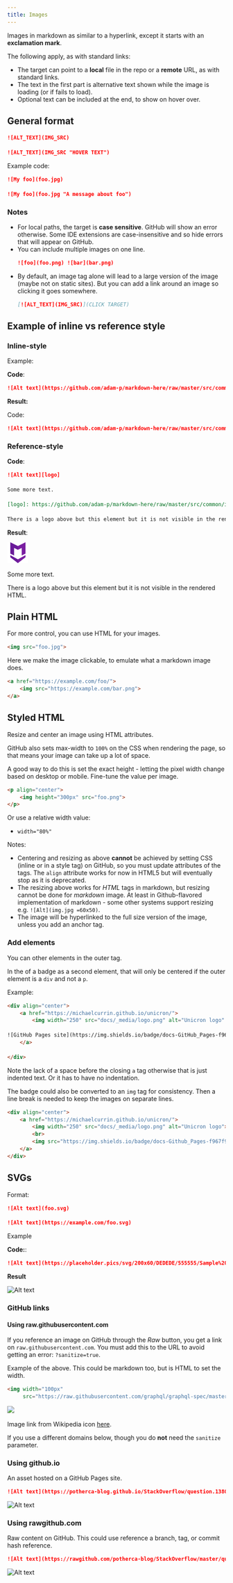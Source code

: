 ```yaml
---
title: Images
---
```


Images in markdown as similar to a hyperlink, except it starts with an **exclamation mark**.

The following apply, as with standard links:

- The target can point to a **local** file in the repo or a **remote** URL, as with standard links.
- The text in the first part is alternative text shown while the image is loading (or if fails to load).
- Optional text can be included at the end, to show on hover over.


## General format

```md
![ALT_TEXT](IMG_SRC)

![ALT_TEXT](IMG_SRC "HOVER TEXT")
```

Example code:

```md
![My foo](foo.jpg)

![My foo](foo.jpg "A message about foo")
```

### Notes

- For local paths, the target is **case sensitive**. GitHub will show an error otherwise. Some IDE extensions are case-insensitive and so hide errors that will appear on GitHub.
- You can include multiple images on one line.
    ```md
    ![foo](foo.png) ![bar](bar.png)
    ```
- By default, an image tag alone will lead to a large version of the image (maybe not on static sites). But you can add a link around an image so clicking it goes somewhere.
    ```md
    [![ALT_TEXT](IMG_SRC)](CLICK TARGET)
    ```


## Example of inline vs reference style


### Inline-style

Example:

**Code**:

```md
![Alt text](https://github.com/adam-p/markdown-here/raw/master/src/common/images/icon48.png "This text shows on hover")
```

**Result:**

Code:

```md
![Alt text](https://github.com/adam-p/markdown-here/raw/master/src/common/images/icon48.png "This text shows on hover")
```


### Reference-style

**Code**:

```markdown
![Alt text][logo]

Some more text.

[logo]: https://github.com/adam-p/markdown-here/raw/master/src/common/images/icon48.png "This text shows on hover"

There is a logo above but this element but it is not visible in the rendered HTML.
```

**Result**:

![Alt text][logo]

Some more text.

[logo]: https://github.com/adam-p/markdown-here/raw/master/src/common/images/icon48.png "This text shows on hover"

There is a logo above but this element but it is not visible in the rendered HTML.


## Plain HTML

For more control, you can use HTML for your images.

```html
<img src="foo.jpg">
```

Here we make the image clickable, to emulate what a markdown image does.

```html
<a href="https://example.com/foo/">
    <img src="https://example.com/bar.png">
</a>
```


## Styled HTML

Resize and center an image using HTML attributes.

GitHub also sets max-width to `100%` on the CSS when rendering the page, so that means your image can take up a lot of space.

A good way to do this is set the exact height - letting the pixel width change based on desktop or mobile. Fine-tune the value per image.

```html
<p align="center">
    <img height="300px" src="foo.png">
</p>
```

Or use a relative width value:

- `width="80%"`

<!-- Does that work ^ ? -->

Notes:

- Centering and resizing as above **cannot** be achieved by setting CSS (inline or in a style tag) on GitHub, so you must update attributes of the tags. The `align` attribute works for now in HTML5 but will eventually stop as it is deprecated.
- The resizing above works for _HTML_ tags in markdown, but resizing cannot be done for _markdown_ image. At least in Github-flavored implementation of markdown - some other systems support resizing e.g. `![Alt](img.jpg =60x50)`.
- The image will be hyperlinked to the full size version of the image, unless you add an anchor tag.


### Add elements

You can other elements in the outer tag.

In the of a badge as a second element, that will only be centered if the outer element is a `div` and not a `p`.

Example:


```html
<div align="center">
    <a href="https://michaelcurrin.github.io/unicron/">
        <img width="250" src="docs/_media/logo.png" alt="Unicron logo" />

![GitHub Pages site](https://img.shields.io/badge/docs-GitHub_Pages-f967f9?style=for-the-badge)
    </a>

</div>
```

Note the lack of a space before the closing `a` tag otherwise that is just indented text. Or it has to have no indentation.

The badge could also be converted to an `img` tag for consistency. Then a line break is needed to keep the images on separate lines.

```html
<div align="center">
    <a href="https://michaelcurrin.github.io/unicron/">
        <img width="250" src="docs/_media/logo.png" alt="Unicron logo">
        <br>
        <img src="https://img.shields.io/badge/docs-Github_Pages-f967f9?style=for-the-badge" alt="Github Pages site"/>
    </a>
</div>
```


## SVGs

Format:

```md
![Alt text](foo.svg)

![Alt text](https://example.com/foo.svg)
```

Example

**Code:**:

```md
![Alt text](https://placeholder.pics/svg/200x60/DEDEDE/555555/Sample%20SVG)
```

**Result**

![Alt text](https://placeholder.pics/svg/200x60/DEDEDE/555555/Sample%20SVG)


### GitHub links

#### Using raw.githubusercontent.com

If you reference an image on GitHub through the _Raw_ button, you get a link on `raw.githubusercontent.com`. You must add this to the URL to avoid getting an error: `?sanitize=true`.

Example of the above. This could be markdown too, but is HTML to set the width.

```html
<img width="100px"
     src="https://raw.githubusercontent.com/graphql/graphql-spec/master/resources/GraphQL%20Logo.svg?sanitize=true" />
```

<img width="100px"
     src="https://raw.githubusercontent.com/graphql/graphql-spec/master/resources/GraphQL%20Logo.svg?sanitize=true" />

Image link from Wikipedia icon [here](https://en.wikipedia.org/wiki/GraphQL).

If you use a different domains below, though you do **not** need the `sanitize` parameter.

### Using github.io

An asset hosted on a GitHub Pages site.

```md
![Alt text](https://potherca-blog.github.io/StackOverflow/question.13808020.include-an-svg-hosted-on-github-in-markdown/controllers_brief.svg)
```

![Alt text](https://potherca-blog.github.io/StackOverflow/question.13808020.include-an-svg-hosted-on-github-in-markdown/controllers_brief.svg)

### Using rawgithub.com

Raw content on GitHub. This could use reference a branch, tag, or commit hash reference.

```md
![Alt text](https://rawgithub.com/potherca-blog/StackOverflow/master/question.13808020.include-an-svg-hosted-on-github-in-markdown/controllers_brief.svg)
```

![Alt text](https://rawgithub.com/potherca-blog/StackOverflow/master/question.13808020.include-an-svg-hosted-on-github-in-markdown/controllers_brief.svg)
